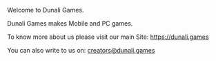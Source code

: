 Welcome to Dunali Games.

Dunali Games makes Mobile and PC games.

To know more about us please visit our main Site: https://dunali.games

You can also write to us on: creators@dunali.games
